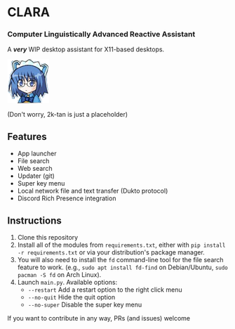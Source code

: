 # CLARA
### Computer Linguistically Advanced Reactive Assistant

A ***very*** WIP desktop assistant for X11-based desktops.

![CLARA](/assets/2ktan.png)

(Don't worry, 2k-tan is just a placeholder)

## Features
- App launcher
- File search
- Web search
- Updater (git)
- Super key menu
- Local network file and text transfer (Dukto protocol)
- Discord Rich Presence integration

## Instructions
1. Clone this repository
2. Install all of the modules from `requirements.txt`, either with `pip install -r requirements.txt` or via your distribution's package manager.
3. You will also need to install the `fd` command-line tool for the file search feature to work. (e.g., `sudo apt install fd-find` on Debian/Ubuntu, `sudo pacman -S fd` on Arch Linux).
4. Launch `main.py`. Available options:
     - `--restart` Add a restart option to the right click menu
     - `--no-quit` Hide the quit option
     - `--no-super` Disable the super key menu

If you want to contribute in any way, PRs (and issues) welcome